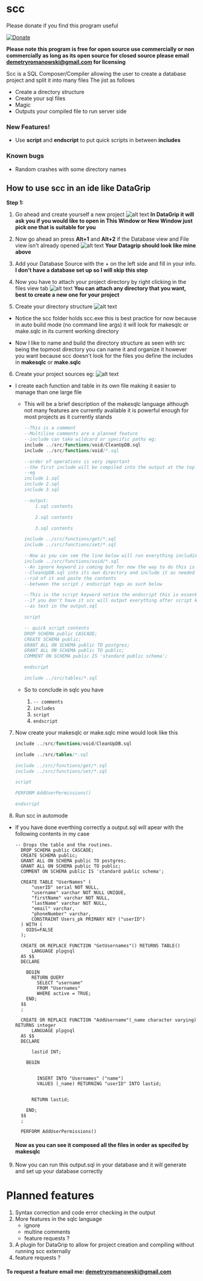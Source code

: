 # scc

Please donate if you find this program useful

[![Donate](https://img.shields.io/badge/Donate-PayPal-green.svg)](http://paypal.me/DemetryRom)

**Please note this program is free for open source use commercially or non commercially as long as its open source
  for closed source please email demetryromanowski@gmail.com for licensing**
  
Scc is a SQL Composer/Compiler allowing the user to create a database project and split it into many files
  The jist as follows 
  - Create a directory structure
  - Create your sql files
  - Magic
  - Outputs your compiled file to run server side 

### New Features!

  - Use **script** and **endscript** to put quick scripts in between **includes**
  
### Known bugs
  - Random crashes with some directory names

## How to use scc in an ide like DataGrip

**Step 1:**
1. Go ahead and create yourself a new project
![alt text](https://i.gyazo.com/3093d004c6379ebae686f1e3786fcded.png "Create a new project")
**In DataGrip it will ask you if you would like to open in This Window or New Window just pick one that is suitable for you**

2. Now go ahead an press **Alt+1** and **Alt+2** if the Database view and File view isn't already opened
![alt text](https://i.gyazo.com/f50c4fd86520c293d62fd7d40d835bf9.png "")
 **Your Datagrip should look like mine above**

3. Add your Database Source with the + on the left side and fill in your info.  
  **I don't have a database set up so I will skip this step**

4. Now you have to attach your project directory by right clicking in the files view tab
![alt text](https://i.gyazo.com/6063f1734e09597cca9e330940f804de.png "")
**You can attach any directory that you want, best to create a new one for your project**

5. Create your directory structure
![alt text](https://i.gyazo.com/2254b1349b46607b8af82df8d9d086a6.png "")

- Notice the scc folder holds scc.exe this is best practice for now because in auto build mode (no command line args) 
  it will look for makesqlc or make.sqlc in its current working directory

- Now I like to name and build the directory structure as seen with src being the topmost directory
  you can name it and organize it however you want because scc doesn't look for the files you define the includes in       **makesqlc** or **make.sqlc**

6. Create your project sources eg:
![alt text](https://i.gyazo.com/9ef601b06d32cbcab9ffa8b2858d29ca.png "")
- I create each function and table in its own file making it easier to manage than one large file

    - This will be a brief description of the makesqlc language although not many features are currently available
      it is powerful enough for most projects as it currently stands
        ```SQL
        --This is a comment
        --Multiline comments are a planned feature
        --include can take wildcard or specific paths eg:
        include ../src/functions/void/CleanUpDB.sql
        include ../src/functions/void/*.sql
        
        --order of operations is very important
        --the first include will be compiled into the output at the top and get put in descending order
        --eg
        include 1.sql
        include 2.sql
        include 3.sql
        
        --output:
            1.sql contents
        
            2.sql contents
        
            3.sql contents
        
        include ../src/functions/get/*.sql
        include ../src/functions/set/*.sql
    
        --Now as you can see the line below will run everything including cleanup db
        include ../src/functions/void/*.sql
        --An ignore keyword is coming but for now the way to do this is to move 
        --CleanUpDB.sql into its own directory and include it as needed or get 
        --rid of it and paste the contents
        --between the script / endscript tags as such below
        
        --This is the script keyword notice the endscript this is essential because 
        --if you don't have it scc will output everything after script keyword 
        --as text in the output.sql
        
        script
        
        -- quick script contents
        DROP SCHEMA public CASCADE;
        CREATE SCHEMA public;
        GRANT ALL ON SCHEMA public TO postgres;
        GRANT ALL ON SCHEMA public TO public;
        COMMENT ON SCHEMA public IS 'standard public schema';
        
        endscript
        
        include ../src/tables/*.sql
        ```
        
     - So to conclude in sqlc you have 
        1. ```-- comments```
        2. ```includes```
        3. ```script```
        4. ```endscript```
    
7. Now create your makesqlc or make.sqlc mine would look like this
    ```SQL
    include ../src/functions/void/CleanUpDB.sql

    include ../src/tables/*.sql
    
    include ../src/functions/get/*.sql
    include ../src/functions/set/*.sql
    
    script
    
    PERFORM AddUserPermissions() 
    
    endscript

    ```

8. Run scc in automode 
  - If you have done everthing correctly a output.sql will apear with the following contents in my case
      ```
      -- Drops the table and the routines.
        DROP SCHEMA public CASCADE;
        CREATE SCHEMA public;
        GRANT ALL ON SCHEMA public TO postgres;
        GRANT ALL ON SCHEMA public TO public;
        COMMENT ON SCHEMA public IS 'standard public schema';
        
        CREATE TABLE "UserNames" (
        	"userID" serial NOT NULL,
        	"username" varchar NOT NULL UNIQUE,
        	"firstName" varchar NOT NULL,
        	"lastName" varchar NOT NULL,
        	"email" varchar,
        	"phoneNumber" varchar,
        	CONSTRAINT Users_pk PRIMARY KEY ("userID")
        ) WITH (
          OIDS=FALSE
        );
        
        CREATE OR REPLACE FUNCTION "GetUsernames"() RETURNS TABLE()
        	LANGUAGE plpgsql
        AS $$
        DECLARE
        
          BEGIN
            RETURN QUERY
              SELECT "username"
              FROM "Usernames"
              WHERE active = TRUE;
          END;
        $$
        ;
        
        CREATE OR REPLACE FUNCTION "AddUsername"(_name character varying) RETURNS integer
        	LANGUAGE plpgsql
        AS $$
        DECLARE
        
            lastid INT;
        
          BEGIN
        
        
              INSERT INTO "Usernames" ("name")
              VALUES (_name) RETURNING "userID" INTO lastid;
        
        
            RETURN lastid;
        
          END;
        $$
        ;
        
        PERFORM AddUserPermissions()
      ```

    #### Now as you can see it composed all the files in order as specifed by makesqlc 
    
9. Now you can run this output.sql in your database and it will generate and set up your database correctly
    
# Planned features
1. Syntax correction and code error checking in the output
2. More features in the sqlc language
    - ignore 
    - multine comments
    - feature requests ? 
3. A plugin for DataGrip to allow for project creation and compiling without running scc externally
4. feature requests ? 

#### To request a feature email me: demetryromanowski@gmail.com


